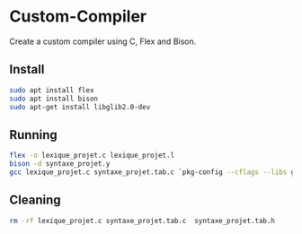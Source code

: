 # Custom-Compiler

Create a custom compiler using C, Flex and Bison.

## Install

```bash
sudo apt install flex
sudo apt install bison
sudo apt-get install libglib2.0-dev
```

## Running

```bash
flex -o lexique_projet.c lexique_projet.l
bison -d syntaxe_projet.y
gcc lexique_projet.c syntaxe_projet.tab.c `pkg-config --cflags --libs glib-2.0` -o projet
```

## Cleaning

```bash
rm -rf lexique_projet.c syntaxe_projet.tab.c  syntaxe_projet.tab.h
```

